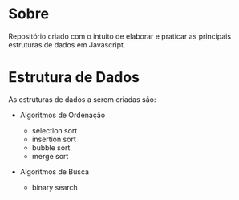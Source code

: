 # Sobre

Repositório criado com o intuito de elaborar e praticar as principais estruturas de dados em Javascript.

# Estrutura de Dados

As estruturas de dados a serem criadas são:
* Algoritmos de Ordenação
  * selection sort
  * insertion sort
  * bubble sort
  * merge sort

* Algoritmos de Busca
  * binary search
